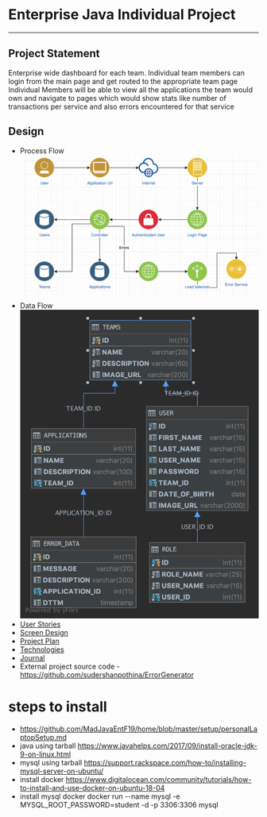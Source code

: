 # Enterprise Java Individual Project

---

## Project Statement
Enterprise wide dashboard for each team. 
Individual team members can login from the main page and get routed to the appropriate team page
Individual Members will be able to view all the applications the team would own and navigate to pages which would show stats like number of transactions per service and also errors encountered for that service


## Design
* Process Flow  
![Process Flow](DesignDocument/DesignDocument.png)
* Data Flow
![Data Flow](DataDesign/dashboard.png)
* [User Stories](DesignDocument/UserStories.md)
* [Screen Design](DesignDocument/ScreenDesign.md)
* [Project Plan](ProjectPlan.md)
* [Technologies](Technologies.md)
* [Journal](Journal.md)
* External project source code - https://github.com/sudershanpothina/ErrorGenerator

# steps to install
* https://github.com/MadJavaEntF19/home/blob/master/setup/personalLaptopSetup.md
* java using tarball https://www.javahelps.com/2017/09/install-oracle-jdk-9-on-linux.html
* mysql using tarball https://support.rackspace.com/how-to/installing-mysql-server-on-ubuntu/
* install docker https://www.digitalocean.com/community/tutorials/how-to-install-and-use-docker-on-ubuntu-18-04
* install mysql docker docker run --name mysql -e MYSQL_ROOT_PASSWORD=student -d -p 3306:3306 mysql
